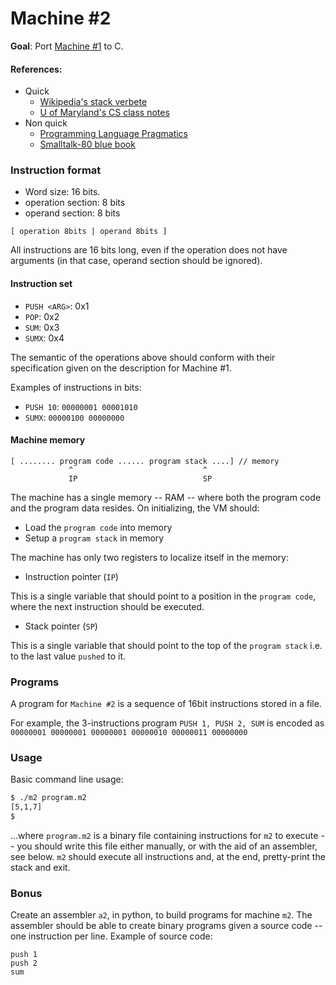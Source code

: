 # Machine #2

**Goal**: Port [Machine #1](https://github.com/thiago-silva/vm-crash-course/blob/master/exercises/ch1/exercise_01.md) to C.

#### References:

- Quick
  - [Wikipedia's stack verbete](https://en.wikipedia.org/wiki/Stack_(abstract_data_type)#Basic_architecture_of_a_stack)
  - [U of Maryland's CS class notes](https://www.cs.umd.edu/class/sum2003/cmsc311/Notes/Mips/stack.html)
- Non quick
  - [Programming Language Pragmatics](http://www.amazon.com/Programming-Language-Pragmatics-Second-Edition/dp/0126339511?ie=UTF8&psc=1&redirect=true&ref_=oh_aui_detailpage_o02_s01)
  - [Smalltalk-80 blue book](http://stephane.ducasse.free.fr/FreeBooks/BlueBook/Bluebook.pdf)

### Instruction format

- Word size: 16 bits.
- operation section: 8 bits
- operand section: 8 bits

`[ operation 8bits | operand 8bits ]`

All instructions are 16 bits long, even if the operation does not have arguments (in that case, operand section should be ignored).

#### Instruction set

- `PUSH <ARG>`: 0x1
- `POP`:  0x2
- `SUM`:  0x3
- `SUMX`: 0x4

The semantic of the operations above should conform with their specification given on the description for Machine #1.

Examples of instructions in bits:

 - `PUSH 10`: `00000001 00001010`
 - `SUMX`: `00000100 00000000`

#### Machine memory

```
[ ........ program code ...... program stack ....] // memory
             ^                             ^
             IP                            SP
```

The machine has a single memory -- RAM -- where both the program code and the
program data resides. On initializing, the VM should:

- Load the `program code` into memory
- Setup a `program stack` in memory

The machine has only two registers to localize itself in the memory:

- Instruction pointer (`IP`)

 This is a single variable that should point to a position in the `program
 code`, where the next instruction should be executed.

- Stack pointer (`SP`)

 This is a single variable that should point to the top of the `program stack`
 i.e. to the last value `pushed` to it.

### Programs

A program for `Machine #2` is a sequence of 16bit instructions stored in a file.

For example, the 3-instructions program `PUSH 1, PUSH 2, SUM` is encoded as `00000001 00000001 00000001 00000010 00000011 00000000`

### Usage

Basic command line usage:

```bash
$ ./m2 program.m2
[5,1,7]
$
```

...where `program.m2` is a binary file containing instructions for `m2` to execute -- you should write this file either manually, or with the aid of an assembler, see below. `m2` should execute all instructions and, at the end, pretty-print the stack and exit.


### Bonus

Create an assembler `a2`, in python, to build programs for machine `m2`. The assembler should be able to create binary programs given a source code -- one instruction per line. Example of source code:

```
push 1
push 2
sum
```
